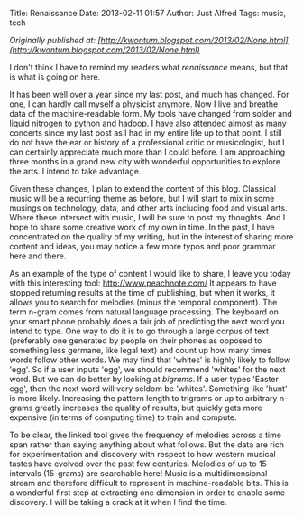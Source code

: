 Title: Renaissance
Date: 2013-02-11 01:57
Author: Just Alfred
Tags: music, tech

*Originally published at: [http://kwontum.blogspot.com/2013/02/None.html](http://kwontum.blogspot.com/2013/02/None.html)*

I don't think I have to remind my readers what *renaissance* means, but
that is what is going on here.  
  
<a name="more"></a>It has been well over a year since my last post, and
much has changed. For one, I can hardly call myself a physicist anymore.
Now I live and breathe data of the machine-readable form. My tools have
changed from solder and liquid nitrogen to python and hadoop. I have
also attended almost as many concerts since my last post as I had in my
entire life up to that point. I still do not have the ear or history of
a professional critic or musicologist, but I can certainly appreciate
much more than I could before. I am approaching three months in a grand
new city with wonderful opportunities to explore the arts. I intend to
take advantage.  
  
Given these changes, I plan to extend the content of this blog.
Classical music will be a recurring theme as before, but I will start to
mix in some musings on technology, data, and other arts including food
and visual arts. Where these intersect with music, I will be sure to
post my thoughts. And I hope to share some creative work of my own in
time. In the past, I have concentrated on the quality of my writing, but
in the interest of sharing more content and ideas, you may notice a few
more typos and poor grammar here and there.  
  
As an example of the type of content I would like to share, I leave you
today with this interesting tool: http://www.peachnote.com/ It appears
to have stopped returning results at the time of publishing, but when it
works, it allows you to search for melodies (minus the temporal
component). The term n-gram comes from natural language processing. The
keyboard on your smart phone probably does a fair job of predicting the
next word you intend to type. One way to do it is to go through a large
corpus of text (preferably one generated by people on their phones as
opposed to something less germane, like legal text) and count up how
many times words follow other words. We may find that 'whites' is highly
likely to follow 'egg'. So if a user inputs 'egg', we should recommend
'whites' for the next word. But we can do better by looking at
*bigrams*. If a user types 'Easter egg', then the next word will very
seldom be 'whites'. Something like 'hunt' is more likely. Increasing the
pattern length to trigrams or up to arbitrary n-grams greatly increases
the quality of results, but quickly gets more expensive (in terms of
computing time) to train and compute.  
  
To be clear, the linked tool gives the frequency of melodies across a
time span rather than saying anything about what follows. But the data
are rich for experimentation and discovery with respect to how western
musical tastes have evolved over the past few centuries. Melodies of up
to 15 intervals (15-grams) are searchable here! Music is a
multidimensional stream and therefore difficult to represent in
machine-readable bits. This is a wonderful first step at extracting one
dimension in order to enable some discovery. I will be taking a crack at
it when I find the time.

